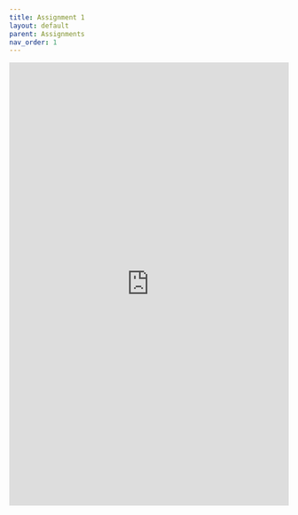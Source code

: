 ```yaml
---
title: Assignment 1
layout: default
parent: Assignments
nav_order: 1
---
```

<iframe 
    src="https://docs.google.com/document/d/e/2PACX-1vT54mx6O-DvwzngWazCyMwWcS5h9rimT38WcdGYuJf8qvFfCt2ShThUuFrbCijwOWBAcNw237zyCm0i/pub?embedded=true" 
    width="100%" 
    height="800px" 
    frameborder="0" 
    allowfullscreen>
</iframe>
